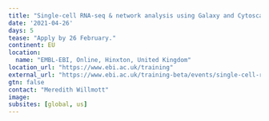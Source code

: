 ```yaml
---
title: "Single-cell RNA-seq & network analysis using Galaxy and Cytoscape"
date: '2021-04-26'
days: 5
tease: "Apply by 26 February."
continent: EU
location:
  name: "EMBL-EBI, Online, Hinxton, United Kingdom"
location_url: "https://www.ebi.ac.uk/training"
external_url: "https://www.ebi.ac.uk/training-beta/events/single-cell-rna-seq-network-analysis-using-galaxy-and-cytoscape/"
gtn: false
contact: "Meredith Willmott"
image: 
subsites: [global, us]
---
```

